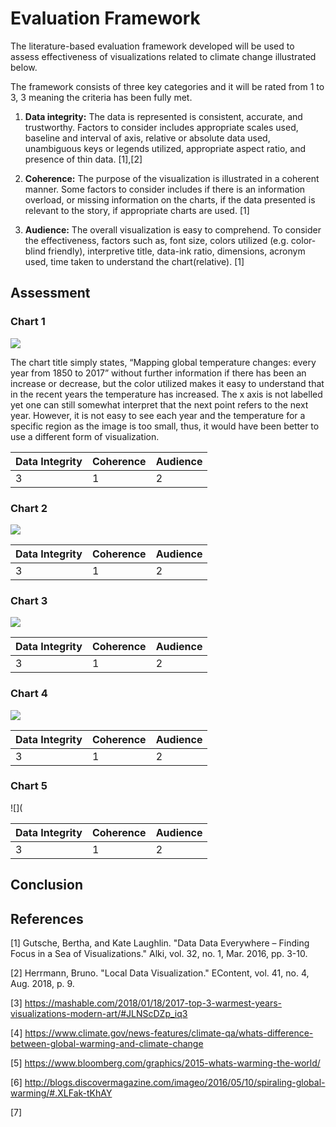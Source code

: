 # **Evaluation Framework**

The literature-based evaluation framework developed will be used to assess effectiveness of visualizations related to climate change illustrated below.

The framework consists of three key categories and it will be rated from 1 to 3, 3 meaning the criteria has been fully met.

1. **Data integrity:** The data is represented is consistent, accurate, and trustworthy. Factors to consider includes appropriate scales used, baseline and interval of axis, relative or absolute data used, unambiguous keys or legends utilized, appropriate aspect ratio, and presence of thin data. [1],[2]

2. **Coherence:** The purpose of the visualization is illustrated in a coherent manner. Some factors to consider includes if there is an information overload, or missing information on the charts, if the data presented is relevant to the story, if appropriate charts are used. [1]

3. **Audience:** The overall visualization is easy to comprehend. To consider the effectiveness, factors such as, font size, colors utilized (e.g. color-blind friendly), interpretive title, data-ink ratio, dimensions, acronym used, time taken to understand the chart(relative). [1]

## Assessment
### Chart 1

![](https://github.com/syragrg/ClimateChange-SelfStudyProject/blob/master/ChartsAssessed/chart1.png?raw=true)

The chart title simply states, “Mapping global temperature changes: every year from 1850 to 2017” without further information if there has been an increase or decrease, but the color utilized makes it easy to understand that in the recent years the temperature has increased. The x axis is not labelled yet one can still somewhat interpret that the next point refers to the next year. However, it is not easy to see each year and the temperature for a specific region as the image is too small, thus, it would have been better to use a different form of visualization.




Data Integrity | Coherence| Audience
------------ | ------------- | -------------
 3 | 1 | 2
 
 
### Chart 2

![](https://github.com/syragrg/ClimateChange-SelfStudyProject/blob/master/ChartsAssessed/chart%202.png?raw=true)
 
 Data Integrity | Coherence| Audience
------------ | ------------- | -------------
 3 | 1 | 2

### Chart 3

![](https://github.com/syragrg/ClimateChange-SelfStudyProject/blob/master/ChartsAssessed/chart3.png?raw=true)

Data Integrity | Coherence| Audience
------------ | ------------- | -------------
 3 | 1 | 2

### Chart 4

![](https://github.com/syragrg/ClimateChange-SelfStudyProject/blob/master/ChartsAssessed/chart%204.png?raw=true)

Data Integrity | Coherence| Audience
------------ | ------------- | -------------
 3 | 1 | 2

### Chart 5

![](

Data Integrity | Coherence| Audience
------------ | ------------- | -------------
 3 | 1 | 2

## Conclusion


## References


[1] Gutsche, Bertha, and Kate Laughlin. "Data Data Everywhere – Finding Focus in a Sea of Visualizations." Alki, vol. 32, no. 1, Mar. 2016, pp. 3-10.

[2] Herrmann, Bruno. "Local Data Visualization." EContent, vol. 41, no. 4, Aug. 2018, p. 9.

[3] https://mashable.com/2018/01/18/2017-top-3-warmest-years-visualizations-modern-art/#JLNScDZp_iq3


[4] https://www.climate.gov/news-features/climate-qa/whats-difference-between-global-warming-and-climate-change


[5] https://www.bloomberg.com/graphics/2015-whats-warming-the-world/


[6] http://blogs.discovermagazine.com/imageo/2016/05/10/spiraling-global-warming/#.XLFak-tKhAY


[7]




